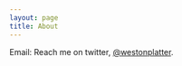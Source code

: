 ```yaml
---
layout: page
title: About
---
```


Email: Reach me on twitter, <a
href="https://twitter.com/westonplatter">@westonplatter</a>.

